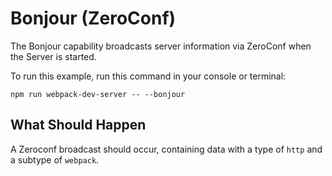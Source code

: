 # Bonjour (ZeroConf)

The Bonjour capability broadcasts server information via ZeroConf when the Server
is started.

To run this example, run this command in your console or terminal:

```console
npm run webpack-dev-server -- --bonjour
```

## What Should Happen

A Zeroconf broadcast should occur, containing data with a type of `http` and a
subtype of `webpack`.
